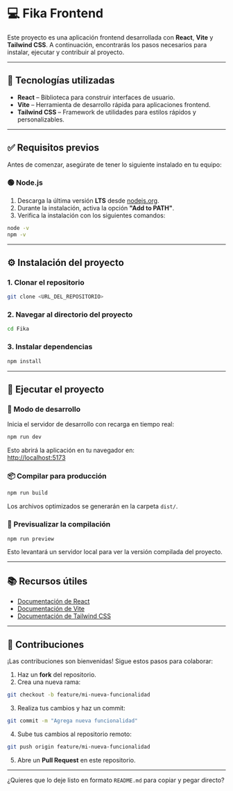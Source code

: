 # 💻 Fika Frontend

Este proyecto es una aplicación frontend desarrollada con **React**, **Vite** y **Tailwind CSS**. A continuación, encontrarás los pasos necesarios para instalar, ejecutar y contribuir al proyecto.

---

## 🚀 Tecnologías utilizadas

- **React** – Biblioteca para construir interfaces de usuario.
- **Vite** – Herramienta de desarrollo rápida para aplicaciones frontend.
- **Tailwind CSS** – Framework de utilidades para estilos rápidos y personalizables.

---

## ✅ Requisitos previos

Antes de comenzar, asegúrate de tener lo siguiente instalado en tu equipo:

### 🟢 Node.js

1. Descarga la última versión **LTS** desde [nodejs.org](https://nodejs.org/).
2. Durante la instalación, activa la opción **"Add to PATH"**.
3. Verifica la instalación con los siguientes comandos:

```bash
node -v
npm -v
```

---

## ⚙️ Instalación del proyecto

### 1. Clonar el repositorio

```bash
git clone <URL_DEL_REPOSITORIO>
```

### 2. Navegar al directorio del proyecto

```bash
cd Fika
```

### 3. Instalar dependencias

```bash
npm install
```

---

## 🧪 Ejecutar el proyecto

### 🔄 Modo de desarrollo

Inicia el servidor de desarrollo con recarga en tiempo real:

```bash
npm run dev
```

Esto abrirá la aplicación en tu navegador en:  
[http://localhost:5173](http://localhost:5173)

### 📦 Compilar para producción

```bash
npm run build
```

Los archivos optimizados se generarán en la carpeta `dist/`.

### 👀 Previsualizar la compilación

```bash
npm run preview
```

Esto levantará un servidor local para ver la versión compilada del proyecto.

---

## 📚 Recursos útiles

- [Documentación de React](https://react.dev/)
- [Documentación de Vite](https://vitejs.dev/)
- [Documentación de Tailwind CSS](https://tailwindcss.com/)

---

## 🤝 Contribuciones

¡Las contribuciones son bienvenidas! Sigue estos pasos para colaborar:

1. Haz un **fork** del repositorio.
2. Crea una nueva rama:

```bash
git checkout -b feature/mi-nueva-funcionalidad
```

3. Realiza tus cambios y haz un commit:

```bash
git commit -m "Agrega nueva funcionalidad"
```

4. Sube tus cambios al repositorio remoto:

```bash
git push origin feature/mi-nueva-funcionalidad
```

5. Abre un **Pull Request** en este repositorio.

---

¿Quieres que lo deje listo en formato `README.md` para copiar y pegar directo?